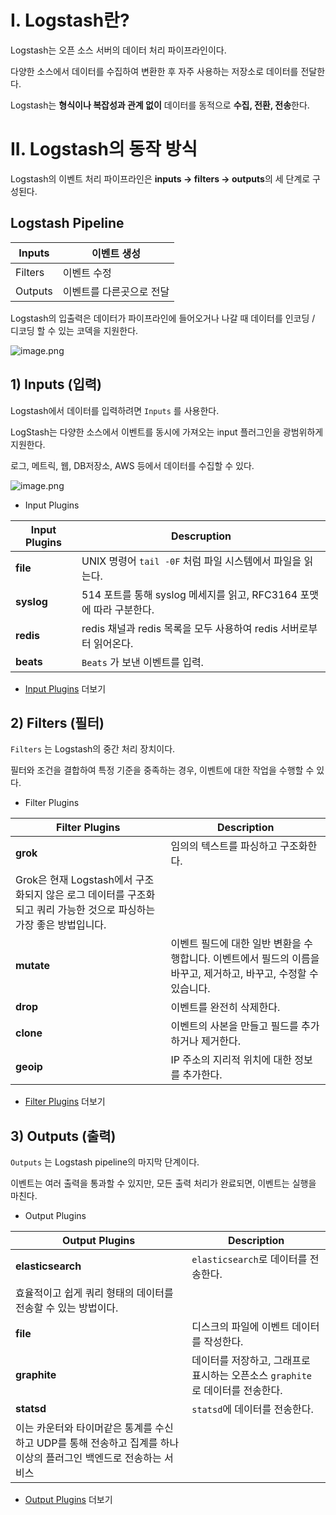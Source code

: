 # I. Logstash란?

Logstash는 오픈 소스 서버의 데이터 처리 파이프라인이다. 

다양한 소스에서 데이터를 수집하여 변환한 후 자주 사용하는 저장소로 데이터를 전달한다. 

Logstash는 **형식이나 복잡성과 관계 없이** 데이터를 동적으로 **수집, 전환, 전송**한다. 

# II. Logstash의 동작 방식

Logstash의 이벤트 처리 파이프라인은 **inputs → filters → outputs**의 세 단계로 구성된다. 

## Logstash Pipeline

| Inputs | 이벤트 생성 |
| --- | --- |
| Filters | 이벤트 수정 |
| Outputs | 이벤트를 다른곳으로 전달 |

Logstash의 입출력은 데이터가 파이프라인에 들어오거나 나갈 때 데이터를 인코딩 / 디코딩 할 수 있는 코덱을 지원한다. 

![image.png](https://prod-files-secure.s3.us-west-2.amazonaws.com/3b7f15ab-70ad-4846-9d78-be18878b5470/8a27ddf8-59a9-4809-8407-6e374b04b2d2/image.png)

## 1) Inputs (입력)

Logstash에서 데이터를 입력하려면 `Inputs` 를 사용한다. 

LogStash는 다양한 소스에서 이벤트를 동시에 가져오는 input 플러그인을 광범위하게 지원한다.

로그, 메트릭, 웹, DB저장소, AWS 등에서 데이터를 수집할 수 있다.

![image.png](https://prod-files-secure.s3.us-west-2.amazonaws.com/3b7f15ab-70ad-4846-9d78-be18878b5470/5698aadb-c934-4e0c-954d-f265e3f2319f/image.png)

- Input Plugins

| Input Plugins | Descruption |
| --- | --- |
| **file** | UNIX 명령어 `tail -0F` 처럼 파일 시스템에서 파일을 읽는다. |
| **syslog** | 514 포트를 통해 syslog 메세지를 읽고, RFC3164 포맷에 따라 구분한다. |
| **redis** | redis 채널과 redis 목록을 모두 사용하여 redis 서버로부터 읽어온다. |
| **beats** | `Beats` 가 보낸 이벤트를 입력.  |
- [Input Plugins](https://www.elastic.co/guide/en/logstash/8.17/input-plugins.html) 더보기

## 2) Filters (필터)

`Filters` 는 Logstash의 중간 처리 장치이다. 

필터와 조건을 결합하여 특정 기준을 중족하는 경우, 이벤트에 대한 작업을 수행할 수 있다. 

- Filter Plugins

| Filter Plugins | Description |
| --- | --- |
| **grok** | 임의의 텍스트를 파싱하고 구조화한다. 
Grok은 현재 Logstash에서 구조화되지 않은 로그 데이터를 구조화되고 쿼리 가능한 것으로 파싱하는 가장 좋은 방법입니다. |
| **mutate** | 이벤트 필드에 대한 일반 변환을 수행합니다. 이벤트에서 필드의 이름을 바꾸고, 제거하고, 바꾸고, 수정할 수 있습니다. |
| **drop** | 이벤트를 완전히 삭제한다. |
| **clone** | 이벤트의 사본을 만들고 필드를 추가하거나 제거한다. |
| **geoip** | IP 주소의 지리적 위치에 대한 정보를 추가한다. |
- [Filter Plugins](https://www.elastic.co/guide/en/logstash/8.17/filter-plugins.html) 더보기

## 3) Outputs (출력)

`Outputs` 는 Logstash pipeline의 마지막 단계이다. 

이벤트는 여러 출력을 통과할 수 있지만, 모든 출력 처리가 완료되면, 이벤트는 실행을 마친다. 

- Output Plugins

| Output Plugins | Description |
| --- | --- |
| **elasticsearch** | `elasticsearch`로 데이터를 전송한다.
효율적이고 쉽게 쿼리 형태의 데이터를 전송할 수 있는 방법이다. |
| **file** | 디스크의 파일에 이벤트 데이터를 작성한다. |
| **graphite** | 데이터를 저장하고, 그래프로 표시하는 오픈소스 `graphite` 로 데이터를 전송한다. |
| **statsd** | `statsd`에 데이터를 전송한다. 
이는 카운터와 타이머같은 통계를 수신하고 UDP를 통해 전송하고 집계를 하나 이상의 플러그인 백엔드로 전송하는 서비스  |
- [Output Plugins](https://www.elastic.co/guide/en/logstash/8.17/output-plugins.html) 더보기
